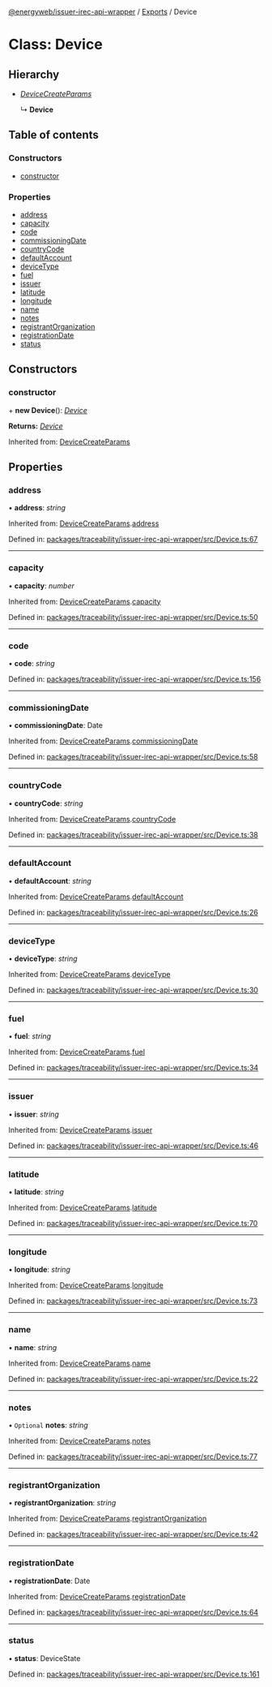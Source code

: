 [@energyweb/issuer-irec-api-wrapper](../README.md) / [Exports](../modules.md) / Device

# Class: Device

## Hierarchy

* [*DeviceCreateParams*](devicecreateparams.md)

  ↳ **Device**

## Table of contents

### Constructors

- [constructor](device.md#constructor)

### Properties

- [address](device.md#address)
- [capacity](device.md#capacity)
- [code](device.md#code)
- [commissioningDate](device.md#commissioningdate)
- [countryCode](device.md#countrycode)
- [defaultAccount](device.md#defaultaccount)
- [deviceType](device.md#devicetype)
- [fuel](device.md#fuel)
- [issuer](device.md#issuer)
- [latitude](device.md#latitude)
- [longitude](device.md#longitude)
- [name](device.md#name)
- [notes](device.md#notes)
- [registrantOrganization](device.md#registrantorganization)
- [registrationDate](device.md#registrationdate)
- [status](device.md#status)

## Constructors

### constructor

\+ **new Device**(): [*Device*](device.md)

**Returns:** [*Device*](device.md)

Inherited from: [DeviceCreateParams](devicecreateparams.md)

## Properties

### address

• **address**: *string*

Inherited from: [DeviceCreateParams](devicecreateparams.md).[address](devicecreateparams.md#address)

Defined in: [packages/traceability/issuer-irec-api-wrapper/src/Device.ts:67](https://github.com/energywebfoundation/origin/blob/1ec4bda2/packages/traceability/issuer-irec-api-wrapper/src/Device.ts#L67)

___

### capacity

• **capacity**: *number*

Inherited from: [DeviceCreateParams](devicecreateparams.md).[capacity](devicecreateparams.md#capacity)

Defined in: [packages/traceability/issuer-irec-api-wrapper/src/Device.ts:50](https://github.com/energywebfoundation/origin/blob/1ec4bda2/packages/traceability/issuer-irec-api-wrapper/src/Device.ts#L50)

___

### code

• **code**: *string*

Defined in: [packages/traceability/issuer-irec-api-wrapper/src/Device.ts:156](https://github.com/energywebfoundation/origin/blob/1ec4bda2/packages/traceability/issuer-irec-api-wrapper/src/Device.ts#L156)

___

### commissioningDate

• **commissioningDate**: Date

Inherited from: [DeviceCreateParams](devicecreateparams.md).[commissioningDate](devicecreateparams.md#commissioningdate)

Defined in: [packages/traceability/issuer-irec-api-wrapper/src/Device.ts:58](https://github.com/energywebfoundation/origin/blob/1ec4bda2/packages/traceability/issuer-irec-api-wrapper/src/Device.ts#L58)

___

### countryCode

• **countryCode**: *string*

Inherited from: [DeviceCreateParams](devicecreateparams.md).[countryCode](devicecreateparams.md#countrycode)

Defined in: [packages/traceability/issuer-irec-api-wrapper/src/Device.ts:38](https://github.com/energywebfoundation/origin/blob/1ec4bda2/packages/traceability/issuer-irec-api-wrapper/src/Device.ts#L38)

___

### defaultAccount

• **defaultAccount**: *string*

Inherited from: [DeviceCreateParams](devicecreateparams.md).[defaultAccount](devicecreateparams.md#defaultaccount)

Defined in: [packages/traceability/issuer-irec-api-wrapper/src/Device.ts:26](https://github.com/energywebfoundation/origin/blob/1ec4bda2/packages/traceability/issuer-irec-api-wrapper/src/Device.ts#L26)

___

### deviceType

• **deviceType**: *string*

Inherited from: [DeviceCreateParams](devicecreateparams.md).[deviceType](devicecreateparams.md#devicetype)

Defined in: [packages/traceability/issuer-irec-api-wrapper/src/Device.ts:30](https://github.com/energywebfoundation/origin/blob/1ec4bda2/packages/traceability/issuer-irec-api-wrapper/src/Device.ts#L30)

___

### fuel

• **fuel**: *string*

Inherited from: [DeviceCreateParams](devicecreateparams.md).[fuel](devicecreateparams.md#fuel)

Defined in: [packages/traceability/issuer-irec-api-wrapper/src/Device.ts:34](https://github.com/energywebfoundation/origin/blob/1ec4bda2/packages/traceability/issuer-irec-api-wrapper/src/Device.ts#L34)

___

### issuer

• **issuer**: *string*

Inherited from: [DeviceCreateParams](devicecreateparams.md).[issuer](devicecreateparams.md#issuer)

Defined in: [packages/traceability/issuer-irec-api-wrapper/src/Device.ts:46](https://github.com/energywebfoundation/origin/blob/1ec4bda2/packages/traceability/issuer-irec-api-wrapper/src/Device.ts#L46)

___

### latitude

• **latitude**: *string*

Inherited from: [DeviceCreateParams](devicecreateparams.md).[latitude](devicecreateparams.md#latitude)

Defined in: [packages/traceability/issuer-irec-api-wrapper/src/Device.ts:70](https://github.com/energywebfoundation/origin/blob/1ec4bda2/packages/traceability/issuer-irec-api-wrapper/src/Device.ts#L70)

___

### longitude

• **longitude**: *string*

Inherited from: [DeviceCreateParams](devicecreateparams.md).[longitude](devicecreateparams.md#longitude)

Defined in: [packages/traceability/issuer-irec-api-wrapper/src/Device.ts:73](https://github.com/energywebfoundation/origin/blob/1ec4bda2/packages/traceability/issuer-irec-api-wrapper/src/Device.ts#L73)

___

### name

• **name**: *string*

Inherited from: [DeviceCreateParams](devicecreateparams.md).[name](devicecreateparams.md#name)

Defined in: [packages/traceability/issuer-irec-api-wrapper/src/Device.ts:22](https://github.com/energywebfoundation/origin/blob/1ec4bda2/packages/traceability/issuer-irec-api-wrapper/src/Device.ts#L22)

___

### notes

• `Optional` **notes**: *string*

Inherited from: [DeviceCreateParams](devicecreateparams.md).[notes](devicecreateparams.md#notes)

Defined in: [packages/traceability/issuer-irec-api-wrapper/src/Device.ts:77](https://github.com/energywebfoundation/origin/blob/1ec4bda2/packages/traceability/issuer-irec-api-wrapper/src/Device.ts#L77)

___

### registrantOrganization

• **registrantOrganization**: *string*

Inherited from: [DeviceCreateParams](devicecreateparams.md).[registrantOrganization](devicecreateparams.md#registrantorganization)

Defined in: [packages/traceability/issuer-irec-api-wrapper/src/Device.ts:42](https://github.com/energywebfoundation/origin/blob/1ec4bda2/packages/traceability/issuer-irec-api-wrapper/src/Device.ts#L42)

___

### registrationDate

• **registrationDate**: Date

Inherited from: [DeviceCreateParams](devicecreateparams.md).[registrationDate](devicecreateparams.md#registrationdate)

Defined in: [packages/traceability/issuer-irec-api-wrapper/src/Device.ts:64](https://github.com/energywebfoundation/origin/blob/1ec4bda2/packages/traceability/issuer-irec-api-wrapper/src/Device.ts#L64)

___

### status

• **status**: DeviceState

Defined in: [packages/traceability/issuer-irec-api-wrapper/src/Device.ts:161](https://github.com/energywebfoundation/origin/blob/1ec4bda2/packages/traceability/issuer-irec-api-wrapper/src/Device.ts#L161)
